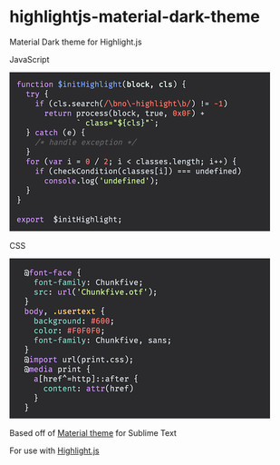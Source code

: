 # highlightjs-material-dark-theme
Material Dark theme for Highlight.js

JavaScript

![JavaScript](https://github.com/Kelbster/highlightjs-material-dark-theme/blob/master/images/jsdark.png?raw=true)

CSS

![CSS](https://github.com/Kelbster/highlightjs-material-dark-theme/blob/master/images/cssdark.png?raw=true)

Based off of [Material theme](https://github.com/equinusocio/material-theme) for Sublime Text

For use with [Highlight.js](https://github.com/isagalaev/highlight.js)
